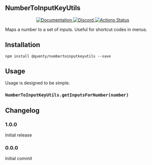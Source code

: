 ## NumberToInputKeyUtils
<div align="center">
  <a href="http://quenty.github.io/api/">
    <img src="https://img.shields.io/badge/docs-website-green.svg" alt="Documentation" />
  </a>
  <a href="https://discord.gg/mhtGUS8">
    <img src="https://img.shields.io/badge/discord-nevermore-blue.svg" alt="Discord" />
  </a>
  <a href="https://github.com/Quenty/NevermoreEngine/actions">
    <img src="https://github.com/Quenty/NevermoreEngine/workflows/luacheck/badge.svg" alt="Actions Status" />
  </a>
</div>

Maps a number to a set of inputs. Useful for shortcut codes in menus.

## Installation
```
npm install @quenty/numbertoinputkeyutils --save
```

## Usage
Usage is designed to be simple.

### `NumberToInputKeyUtils.getInputsForNumber(number)`


## Changelog

### 1.0.0
Initial release

### 0.0.0
Initial commit
